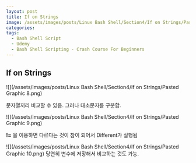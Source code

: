 ```yaml
---
layout: post
title: If on Strings
image: /assets/images/posts/Linux Bash Shell/Section4/If on Strings/Pasted Graphic 8.png
categories:
tags:
  - Bash Shell Script
  - Udemy
  - Bash Shell Scripting - Crash Course For Beginners
---
```


## If on Strings

![](/assets/images/posts/Linux Bash Shell/Section4/If on Strings/Pasted Graphic 8.png)

문자열끼리 비교할 수 있음. 그러나 대소문자를 구분함.



![](/assets/images/posts/Linux Bash Shell/Section4/If on Strings/Pasted Graphic 9.png)

**!=** 을 이용하면 다르다는 것이 참이 되어서 Different가 실행됨



![](/assets/images/posts/Linux Bash Shell/Section4/If on Strings/Pasted Graphic 10.png)
당연히 변수에 저장해서 비교하는 것도 가능.



